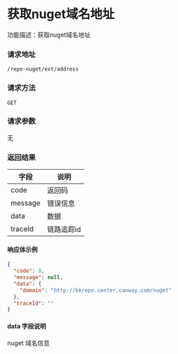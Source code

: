 # 获取nuget域名地址
功能描述：获取nuget域名地址

### 请求地址
```
/repo-nuget/ext/address
```

### 请求方法
`GET`
### 请求参数
无

### 返回结果

| 字段      | 说明     |
|---------|--------|
| code    | 返回码    |
| message | 错误信息   |
| data    | 数据     |
| traceId | 链路追踪id |

#### 响应体示例

```json
{
  "code": 0,
  "message": null,
  "data": {
    "domain": "http://bkrepo.center.canway.com/nuget"
  },
  "traceId": ""
}
```

#### data 字段说明
nuget 域名信息
